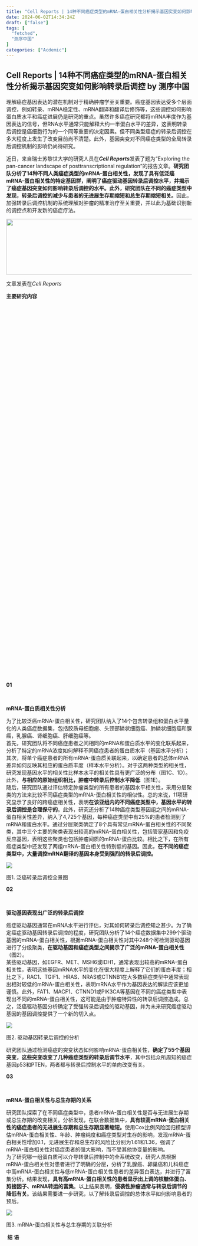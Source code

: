 ```yaml
---
title: "Cell Reports | 14种不同癌症类型的mRNA-蛋白相关性分析揭示基因突变如何影响转录后调控"
date: 2024-06-02T14:34:24Z
draft: ["false"]
tags: [
  "fetched",
  "测序中国"
]
categories: ["Acdemic"]
---
```

Cell Reports | 14种不同癌症类型的mRNA-蛋白相关性分析揭示基因突变如何影响转录后调控 by 测序中国
------
<div><section><section powered-by="xiumi.us"><section><section powered-by="xiumi.us"><p><span>理解癌症基因表达的潜在机制对于精确肿瘤学至关重要。</span><span>癌症基因表达受多个层面调控，例如转录、mRNA稳定性、mRNA翻译和翻译后修饰等，这些调控如何影响蛋白质水平和癌症进展仍是研究的重点。</span><span>虽然许多癌症研究都将mRNA丰度作为基因表达的信号，但RNA水平通常只能解释大约一半蛋白水平的差异，这表明转录后调控是癌细胞行为的一个同等重要的决定因素。</span><span>但不同类型癌症的转录后调控在多大程度上发生了改变目前尚不清楚。</span><span>此外，基因突变对不同癌症类型的全局转录后调控机制的影响仍尚待研究</span><span>。</span></p></section></section></section></section><section><span>近日，来自瑞士苏黎世大学的研究人员在<strong><em>Cell Reports</em></strong>发表了题为“Exploring the pan-cancer landscape of posttranscriptional regulation”的报告文章。<strong>研究团队分析了14种不同人类癌症类型的mRNA-蛋白相关性，发现了具有低泛癌mRNA-蛋白相关性的特定基因群，阐明了癌症驱动基因转录后调控水平，并揭示了癌症基因突变如何影响转录后调控的水平。此外，研究团队在不同的癌症类型中发现，转录后调控的减少与患者的无进展生存期缩短和总生存期缩短相关。</strong>因此，加强转录后调控机制的系统理解对肿瘤的精准治疗至关重要，并以此为基础识别新的调控点和开发新的癌症疗法。</span></section><p><img data-backh="151" data-backw="554" data-ratio="0.273164861612515" data-type="png" data-w="831" height="151.27001953125" width="553.739990234375" data-src="https://mmbiz.qpic.cn/sz_mmbiz_png/DMKW2dzPflI3WdvvibUZiaQU8oBJcgrDlpyr988BzTyXHibJ7BQicJu1hu7NibaEiaYia9yNMfDDJBUZSlRUyVLHRE9Iw/640?wx_fmt=png" src="https://mmbiz.qpic.cn/sz_mmbiz_png/DMKW2dzPflI3WdvvibUZiaQU8oBJcgrDlpyr988BzTyXHibJ7BQicJu1hu7NibaEiaYia9yNMfDDJBUZSlRUyVLHRE9Iw/640?wx_fmt=png"></p><section><span>文章发表在<em>Cell Reports  </em>  </span></section><section><section powered-by="xiumi.us"><section><section powered-by="xiumi.us"><section><section powered-by="xiumi.us"><p><span><strong><span>主要研究内容</span></strong></span></p></section></section></section><section powered-by="xiumi.us"><section><section powered-by="xiumi.us"><section><svg viewbox="0 0 1 1"></svg></section></section></section><section><section powered-by="xiumi.us"><section><svg viewbox="0 0 1 1"></svg></section></section></section></section></section></section></section><section><section powered-by="xiumi.us"><section><section powered-by="xiumi.us"><section><section powered-by="xiumi.us"><section><section powered-by="xiumi.us"><p><strong>01</strong></p></section></section></section></section><section><section powered-by="xiumi.us"><section><section powered-by="xiumi.us"><p><br></p></section></section></section></section><section><section powered-by="xiumi.us"><p><strong><span>mRNA-蛋白质相关性分析</span></strong></p></section></section></section></section></section></section><section><span>为了比较泛癌mRNA-蛋白相关性，研究团队纳入了14个包含转录组和蛋白水平量化的人类癌症数据集，包括胶质母细胞瘤、头颈部鳞状细胞癌、肺鳞状细胞癌和腺癌，乳腺癌、肾细胞癌、肝细胞癌等。</span></section><section><span>首先，研究团队将不同癌症患者之间相同的mRNA和蛋白质水平的变化联系起来，分析了特定的mRNA浓度如何解释不同癌症患者的蛋白质水平（基因水平分析）；其次，将单个癌症患者的所有mRNA-蛋白质关联起来，以确定患者的总体mRNA差异如何反映其相应的蛋白质丰度（样本水平分析）。对于这两种类型的相关性，研究发现基因水平的相关性比样本水平的相关性具有更广泛的分布（图1C、1D）。此外，<strong>与相应的原始组织相比，肿瘤中转录后控制水平降低</strong>（图1E）。</span></section><section><span>随后，研究团队通过评估特定肿瘤类型的所有患者的基因水平相关性，采用分层聚类的方法来比较不同癌症类型的mRNA-蛋白相关性的相似性。总的来说，11项研究显示了良好的跨癌症相关性，表明<strong>在该亚组内的不同癌症类型中，基因水平的转录后调控是合理保守的</strong>。此外，研究还分析了14种癌症类型基因组之间的mRNA-蛋白相关性差异，纳入了4,725个基因，每种癌症类型中有25%的患者检测到了mRNA和蛋白水平。通过分层聚类确定了8个具有常见mRNA-蛋白相关性的不同聚类，其中三个主要的聚类表现出较高的mRNA-蛋白相关性，包括管家基因和免疫反应基因，表明这些聚类也包括肿瘤间质的mRNA-蛋白比较。相比之下，在所有癌症类型中还发现了两组mRNA-蛋白相关性特别低的基因。因此，<strong>在不同的癌症类型中，大量调控mRNA翻译的基因本身受到强烈的转录后调控。   </strong></span><page></page></section><p><img data-backh="439" data-backw="301" data-cropselx1="0" data-cropselx2="301" data-cropsely1="1" data-cropsely2="361" data-ratio="1.4592592592592593" data-type="png" data-w="1080" data-src="https://mmbiz.qpic.cn/sz_mmbiz_jpg/DMKW2dzPflI3WdvvibUZiaQU8oBJcgrDlptFTSzlsQ4D0hfUyjbJbUAiaxK38Ueb2l3bOvIBmYia8M56p92PgLR5Uw/640?wx_fmt=jpeg" src="https://mmbiz.qpic.cn/sz_mmbiz_jpg/DMKW2dzPflI3WdvvibUZiaQU8oBJcgrDlptFTSzlsQ4D0hfUyjbJbUAiaxK38Ueb2l3bOvIBmYia8M56p92PgLR5Uw/640?wx_fmt=jpeg"></p><p><span>图1. 泛癌转录后调控全景图</span></p><section><section powered-by="xiumi.us"><section><section powered-by="xiumi.us"><section><section powered-by="xiumi.us"><section><section powered-by="xiumi.us"><p><strong>02</strong></p></section></section></section></section><section><section powered-by="xiumi.us"><section><section powered-by="xiumi.us"><p><br></p></section></section></section></section><section><section powered-by="xiumi.us"><p><strong><span>驱动基因表现出广泛的转录后调控</span></strong></p></section></section></section></section></section></section><section><span>癌症驱动基因通常在mRNA水平进行评估，对其如何转录后调控知之甚少。为了确定癌症驱动基因转录后调控的程度，研究团队分析了14个癌症数据集中299个驱动基因的mRNA-蛋白相关性，根据mRNA-蛋白相关性对其中248个可检测驱动基因进行了分级聚类，<strong>在驱动基因和癌症类型之间揭示了广泛的mRNA-蛋白相关性</strong>（图2）。</span></section><section><span>某些驱动基因，如EGFR、MET、MSH6或IDH1，通常表现出较高的mRNA-蛋白相关性，表明这些基因mRNA水平的变化在很大程度上解释了它们的蛋白丰度；相比之下，RAC1、TGIF1、HRAS、NRAS或CTNNB1在大多数癌症类型中通常表现出相对较低的mRNA-蛋白相关性，表明mRNA水平作为基因表达的解读应该更加谨慎。此外，FAT1、MACF1、CTNND1或PIK3CA等基因在不同的癌症类型中表现出不同的mRNA-蛋白相关性，这可能是由于肿瘤特异性的转录后调控造成。总之，泛癌驱动基因分析确定了受强转录后调控的驱动基因，并为未来研究癌症驱动基因的基因调控提供了一个新的切入点。   </span><page></page></section><p><img data-backh="556" data-backw="443" data-cropselx1="0" data-cropselx2="443" data-cropsely1="0" data-cropsely2="551" data-ratio="1.2527777777777778" data-type="png" data-w="1080" data-src="https://mmbiz.qpic.cn/sz_mmbiz_jpg/DMKW2dzPflI3WdvvibUZiaQU8oBJcgrDlpxygliaiaH8DEdUJ9RnIELoNM3vRsBW42NLDaqA45DlV61P8KpvIibrLOw/640?wx_fmt=jpeg" src="https://mmbiz.qpic.cn/sz_mmbiz_jpg/DMKW2dzPflI3WdvvibUZiaQU8oBJcgrDlpxygliaiaH8DEdUJ9RnIELoNM3vRsBW42NLDaqA45DlV61P8KpvIibrLOw/640?wx_fmt=jpeg"></p><section><span>图2. 驱动基因转录后调控的分析</span></section><p><span>研究团队通过检测癌症的突变状态如何影响mRNA-蛋白相关性，<strong>确定了55个基因突变，这些突变改变了几种癌症类型的转录后调节水平</strong>，其中包括众所周知的癌症基因p53和PTEN，两者都与转录后控制水平的单向改变有关。</span></p><section><section powered-by="xiumi.us"><section><section powered-by="xiumi.us"><section><section powered-by="xiumi.us"><section><section powered-by="xiumi.us"><p><strong>03</strong></p></section></section></section></section><section><section powered-by="xiumi.us"><section><section powered-by="xiumi.us"><p><br></p></section></section></section></section><section><section powered-by="xiumi.us"><p><strong><span>mRNA-蛋白相关性与总生存期的关系</span></strong><span> </span><span> </span></p></section></section></section></section></section></section><section><page></page></section><section><span>研究团队探索了在不同癌症类型中，患者mRNA-蛋白相关性是否与无进展生存期或总生存期的改变相关。分析发现，在联合数据集中，<strong>具有较高mRNA-蛋白相关性的癌症患者的无进展生存期和总生存期显著缩短。</strong>使用Cox比例风险回归模型评估mRNA-蛋白相关性、年龄、肿瘤纯度和癌症类型对生存的影响，发现mRNA-蛋白相关性增加0.1，无进展生存和总生存的风险比分别为1.61和1.36，强调了mRNA-蛋白相关性对癌症患者的强大影响，而不受其他协变量的影响。</span></section><section><span>为了研究哪一组蛋白质可以介导转录后控制中的全系统改变，研究人员根据mRNA-蛋白相关性对患者进行了明确的分层，分析了乳腺癌、卵巢癌和儿科癌症中高mRNA-蛋白相关性与低mRNA-蛋白相关性患者的差异蛋白表达，并进行了富集分析。结果发现，<strong>具有高mRNA-蛋白相关性的患者显示出上调的核糖体蛋白、剪接因子、mRNA转运的富集</strong>。以上结果表明，<strong>侵袭性肿瘤通常与转录后调节的降低有关</strong>。该结果需要进一步研究，以了解转录后调控的总体水平如何影响患者的预后。   </span><page></page></section><p><img data-backh="492" data-backw="306" data-cropselx1="0" data-cropselx2="306" data-cropsely1="0" data-cropsely2="477" data-ratio="1.6055555555555556" data-type="png" data-w="1080" data-src="https://mmbiz.qpic.cn/sz_mmbiz_jpg/DMKW2dzPflI3WdvvibUZiaQU8oBJcgrDlp5MtYJdBkEJnAgCqfyGSN4Zb4ZUzk9wBGejMJVdUKAq6NSrlnuSmZFw/640?wx_fmt=jpeg" src="https://mmbiz.qpic.cn/sz_mmbiz_jpg/DMKW2dzPflI3WdvvibUZiaQU8oBJcgrDlp5MtYJdBkEJnAgCqfyGSN4Zb4ZUzk9wBGejMJVdUKAq6NSrlnuSmZFw/640?wx_fmt=jpeg"></p><p><span>图3. mRNA-蛋白相关性与总生存期的关联分析</span></p><section><section powered-by="xiumi.us"><section><section powered-by="xiumi.us"><section><section powered-by="xiumi.us"><p><strong> </strong><span><strong>结 语</strong></span><strong> </strong></p></section></section></section><section powered-by="xiumi.us"><section><section powered-by="xiumi.us"><section><svg viewbox="0 0 1 1"></svg></section></section></section><section><section powered-by="xiumi.us"><section><svg viewbox="0 0 1 1"></svg></section></section></section></section></section></section></section><section><span>精准肿瘤学最终需要精确的基因表达监测来推断癌症患者蛋白质的活性。该研究利用蛋白质基因组学数据评估了14种癌症类型的转录后调控景观，发现了一组翻译相关基因，它们在所有癌症类型中都受到转录后的强烈调控，包括核糖体蛋白、真核起始因子和RNA结合蛋白，这表明mRNA翻译本身在癌症中受到转录后调控。此外，较高的mRNA-蛋白相关性与较短的总生存期相关，这为未来进一步研究转录后调节如何影响患者预后的机制奠定了基础。总之，该强调了全面了解转录后调控环境对预测癌症进展的重要性。</span></section><section><img data-backh="578" data-backw="578" data-ratio="1" data-s="300,640" data-type="jpeg" data-w="996" data-src="https://mmbiz.qpic.cn/sz_mmbiz_jpg/DMKW2dzPflI3WdvvibUZiaQU8oBJcgrDlpBHicia15kDK08uic4vfhiaqkzK0C0ibgOr79v2EuMFnAJSfKEAQLXS4wQIQ/640?wx_fmt=jpeg" src="https://mmbiz.qpic.cn/sz_mmbiz_jpg/DMKW2dzPflI3WdvvibUZiaQU8oBJcgrDlpBHicia15kDK08uic4vfhiaqkzK0C0ibgOr79v2EuMFnAJSfKEAQLXS4wQIQ/640?wx_fmt=jpeg"></section><p><span>图4.研究摘要图</span><br></p><section><span></span></section><section><span>参考资料：   </span><page></page></section><section><span>Ghoshdastider U, Sendoel A. Exploring the pan-cancer landscape of posttranscriptional regulation. Cell Rep. 2023 Sep 22;42（10）:113172. doi: 10.1016/j.celrep.2023.113172.</span><span></span></section><section><strong msttexthash="2475408" msthash="34">·END·</strong></section><section><section powered-by="xiumi.us"><section><section><p><strong><span>热文推荐</span></strong></p></section></section></section></section><section><section><section><section powered-by="xiumi.us"><section powered-by="xiumi.us"><section><h1><a target="_blank" href="http://mp.weixin.qq.com/s?__biz=MzA5NTYzMzAyNQ==&amp;mid=2650261191&amp;idx=1&amp;sn=5cad2eb385697a3ad4a3f86f64f91fa3&amp;chksm=88bf0d29bfc8843f62e7ff8986dd9406006391fa4be125a3fc5e14e22793cac8f5bee930a446&amp;scene=21#wechat_redirect" textvalue="Nat Commun｜基于纳米孔测序的mRNA疫苗质量分析新方法，兼顾效率与准确性！" linktype="text" imgurl="" imgdata="null" data-itemshowtype="0" tab="innerlink" data-linktype="2" hasload="1"><span>Nat Commun｜基于纳米孔测序的mRNA疫苗质量分析新方法，兼顾效率与准确性！</span></a></h1><h1></h1><h1></h1><h1></h1><h1></h1><h1></h1><h1></h1></section></section></section><section><section powered-by="xiumi.us"><section powered-by="xiumi.us"><section><h1><a target="_blank" href="http://mp.weixin.qq.com/s?__biz=MzA5NTYzMzAyNQ==&amp;mid=2650261127&amp;idx=1&amp;sn=7a75c2578e03bf7d83445c83c58bb969&amp;chksm=88bf0d69bfc8847f4ab3787ce8428fc231c59feb1a79b389721f396d73e6d6cd0c620ed2e291&amp;scene=21#wechat_redirect" textvalue="Sci Adv | 新型多重单细胞MRD检测方法scMRD，可全面表征高风险MRD克隆遗传及表型特性" linktype="text" imgurl="" imgdata="null" data-itemshowtype="0" tab="innerlink" data-linktype="2" hasload="1">Sci Adv | 新型多重单细胞MRD检测方法scMRD，可全面表征高风险MRD克隆遗传及表型特性</a></h1><h1></h1><h1></h1><h1><a target="_blank" href="http://mp.weixin.qq.com/s?__biz=MzA5NTYzMzAyNQ==&amp;mid=2650259723&amp;idx=1&amp;sn=62110e6f513487aa13bf23b692200e50&amp;chksm=88bf0ae5bfc883f37a0eaa6bb821e016d32feb70b2c8d7ef02fe2e56424c0b8ce40e67934331&amp;scene=21#wechat_redirect" textvalue="长度超300bp，准确率达90%！Camena Bioscience创新无TdT酶促DNA合成技术" linktype="text" imgurl="" imgdata="null" data-itemshowtype="0" tab="innerlink" data-linktype="2" hasload="1"></a></h1><h1></h1><h1></h1><h1></h1><h1></h1><h1></h1><h1></h1></section></section></section></section><section><section powered-by="xiumi.us"><section powered-by="xiumi.us"><section><h1><a target="_blank" href="http://mp.weixin.qq.com/s?__biz=MzA5NTYzMzAyNQ==&amp;mid=2650261125&amp;idx=1&amp;sn=5682d9a744d8a89dd79beb2c533ae5c6&amp;chksm=88bf0d6bbfc8847d7a726be91d8aea852fc1289d182fd7791dfc1e14664c69d2733b9ed970af&amp;scene=21#wechat_redirect" textvalue="2023年新生儿测序国际会议：十余个项目分享最新进展和未来计划" linktype="text" imgurl="" imgdata="null" data-itemshowtype="0" tab="innerlink" data-linktype="2" hasload="1">2023年新生儿测序国际会议：十余个项目分享最新进展和未来计划</a></h1><h1></h1><h1><a target="_blank" href="http://mp.weixin.qq.com/s?__biz=MzA5NTYzMzAyNQ==&amp;mid=2650260674&amp;idx=1&amp;sn=9bba6adfc7879916c83481207aefe672&amp;chksm=88bf0f2cbfc8863ab25ac2bde01b02469fa8e1ffb567b57cb43cd361f7eac1b1a4d5378a8331&amp;scene=21#wechat_redirect" textvalue="Nat Commun | 复旦大学丁琛团队及合作者基于尿路上皮膀胱癌的蛋白基因组学分析，揭示不同癌症进展的分子特征" linktype="text" imgurl="" imgdata="null" data-itemshowtype="0" tab="innerlink" data-linktype="2" hasload="1"></a></h1><h1></h1><h1></h1><h1></h1><h1></h1><h1></h1><h1></h1><h1></h1></section></section></section></section><section powered-by="xiumi.us"><section powered-by="xiumi.us"><section><h1><a target="_blank" href="http://mp.weixin.qq.com/s?__biz=MzA5NTYzMzAyNQ==&amp;mid=2650261125&amp;idx=1&amp;sn=5682d9a744d8a89dd79beb2c533ae5c6&amp;chksm=88bf0d6bbfc8847d7a726be91d8aea852fc1289d182fd7791dfc1e14664c69d2733b9ed970af&amp;scene=21#wechat_redirect" textvalue="迈出里程碑式的一步！Nature发表最新血浆蛋白质组学图谱，揭示血浆蛋白质组、遗传学和疾病之间的关联" linktype="text" imgurl="" imgdata="null" data-itemshowtype="0" tab="innerlink" data-linktype="2" hasload="1">迈出里程碑式的一步！Nature发表最新血浆蛋白质组学图谱，揭示血浆蛋白质组、遗传学和疾病之间的关联</a></h1><h1><a target="_blank" href="http://mp.weixin.qq.com/s?__biz=MzA5NTYzMzAyNQ==&amp;mid=2650259648&amp;idx=1&amp;sn=db54378577f2f149a8ccb5c2626e3602&amp;chksm=88bf0b2ebfc882382d5d201a85c496067526237327739c2df1e40a55093a47f9c281f8c86c04&amp;scene=21#wechat_redirect" textvalue="2天制备1万个单细胞WGBS文库！首个基于液滴的高通量单细胞DNA甲基化测序平台发表" linktype="text" imgurl="" imgdata="null" data-itemshowtype="0" tab="innerlink" data-linktype="2" hasload="1"></a></h1><h1></h1><h1></h1><h1></h1><h1></h1><h1></h1><h1></h1><h1><a target="_blank" href="http://mp.weixin.qq.com/s?__biz=MzA5NTYzMzAyNQ==&amp;mid=2650253822&amp;idx=1&amp;sn=64438fe7069c7fb98e280ce0e5a7a6ef&amp;chksm=88bf6210bfc8eb066aff558d8004e0dfac3b07a6cd6442ddd03889af795276b150a719b783da&amp;scene=21#wechat_redirect" textvalue="肖传乐/侯春晖团队建立HiPore-C技术，揭示三维基因组的单分子拓扑结构多样性和细胞异质性 | Nat Commun" linktype="text" imgurl="" imgdata="null" data-itemshowtype="0" tab="innerlink" data-linktype="2" hasload="1"></a></h1><h1></h1></section></section></section></section></section></section><section><section><img data-backh="288" data-backw="576" data-copyright="0" data-fileid="502746635" data-ratio="0.5" data-type="gif" data-w="1000" width="660px" data-src="https://mmbiz.qpic.cn/mmbiz_gif/DMKW2dzPflITfToxw7teIvyofv8GDEPfVpOaV6zUHwv1TAmvVvcSicmgiax1sIZiby5sLiaORyKKMy9S4RwYickByHg/640?wx_fmt=gif&amp;wxfrom=5&amp;wx_lazy=1" src="https://mmbiz.qpic.cn/mmbiz_gif/DMKW2dzPflITfToxw7teIvyofv8GDEPfVpOaV6zUHwv1TAmvVvcSicmgiax1sIZiby5sLiaORyKKMy9S4RwYickByHg/640?wx_fmt=gif&amp;wxfrom=5&amp;wx_lazy=1"><br></section><section><span>喜欢就点个"在看吧</span></section></section><section><page></page></section><p><mp-style-type data-value="3"></mp-style-type></p></div>  
<hr>
<a href="https://mp.weixin.qq.com/s/soeIRg2dxa7nxB1Pq5-ncg",target="_blank" rel="noopener noreferrer">原文链接</a>
